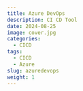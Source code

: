 ```yaml
---
title: Azure DevOps
description: CI CD Tool
date: 2024-08-25
image: cover.jpg
categories:
  - CICD
tags:
  - CICD
  - Azure
slug: azuredevops
weight: 1
---
```

